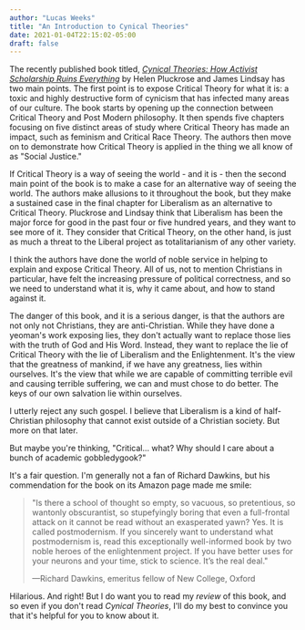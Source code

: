 ```yaml
---
author: "Lucas Weeks"
title: "An Introduction to Cynical Theories"
date: 2021-01-04T22:15:02-05:00
draft: false
---
```


The recently published book titled, *[Cynical Theories: How Activist Scholarship Ruins Everything](https://smile.amazon.com/dp/1634312023/ref=cm_sw_em_r_mt_dp_r7e9Fb1WM9GSA)* by Helen Pluckrose and James Lindsay has two main points. The first point is to expose Critical Theory for what it is: a toxic and highly destructive form of cynicism that has infected many areas of our culture. The book starts by opening up the connection between Critical Theory and Post Modern philosophy. It then spends five chapters focusing on five distinct areas of study where Critical Theory has made an impact, such as feminism and Critical Race Theory. The authors then move on to demonstrate how Critical Theory is applied in the thing we all know of as "Social Justice."

If Critical Theory is a way of seeing the world - and it is - then the second main point of the book is to make a case for an alternative way of seeing the world. The authors make allusions to it throughout the book, but they make a sustained case in the final chapter for Liberalism as an alternative to Critical Theory. Pluckrose and Lindsay think that Liberalism has been the major force for good in the past four or five hundred years, and they want to see more of it. They consider that Critical Theory, on the other hand, is just as much a threat to the Liberal project as totalitarianism of any other variety.

I think the authors have done the world of noble service in helping to explain and expose Critical Theory. All of us, not to mention Christians in particular, have felt the increasing pressure of political correctness, and so we need to understand what it is, why it came about, and how to stand against it.

The danger of this book, and it is a serious danger, is that the authors are not only not Christians, they are anti-Christian. While they have done a yeoman's work exposing lies, they don't actually want to replace those lies with the truth of God and His Word. Instead, they want to replace the lie of Critical Theory with the lie of Liberalism and the Enlightenment. It's the view that the greatness of mankind, if we have any greatness, lies within ourselves. It's the view that while we are capable of committing terrible evil and causing terrible suffering, we can and must chose to do better. The keys of our own salvation lie within ourselves.

I utterly reject any such gospel. I believe that Liberalism is a kind of half-Christian philosophy that cannot exist outside of a Christian society. But more on that later.

But maybe you're thinking, "Critical... what? Why should I care about a bunch of academic gobbledygook?"

It's a fair question. I'm generally not a fan of Richard Dawkins, but his commendation for the book on its Amazon page made me smile:

> "Is there a school of thought so empty, so vacuous, so pretentious, so wantonly obscurantist, so stupefyingly boring that even a full-frontal attack on it cannot be read without an exasperated yawn? Yes. It is called postmodernism. If you sincerely want to understand what postmodernism is, read this exceptionally well-informed book by two noble heroes of the enlightenment project. If you have better uses for your neurons and your time, stick to science. It’s the real deal."
> 
> —Richard Dawkins, emeritus fellow of New College, Oxford

Hilarious. And right! But I do want you to read my *review* of this book, and so even if you don't read *Cynical Theories*, I'll do my best to convince you that it's helpful for you to know about it.